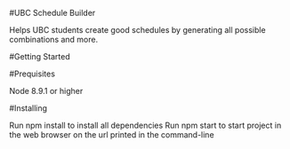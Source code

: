 #UBC Schedule Builder

Helps UBC students create good schedules by generating all possible combinations and more.

#Getting Started

#Prequisites

Node 8.9.1 or higher

#Installing

Run npm install to install all dependencies
Run npm start to start project in the web browser on the url printed in the command-line



